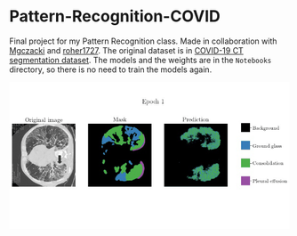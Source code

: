 # Pattern-Recognition-COVID
Final project for my Pattern Recognition class. Made in collaboration with [Mgczacki](https://github.com/Mgczacki) and [roher1727](https://github.com/roher1727). The original dataset is in [COVID-19 CT segmentation dataset](http://medicalsegmentation.com/covid19/). The models and the weights are in the `Notebooks` directory, so there is no need to train the models again.

<img src='/Images/covid_training.gif'>
